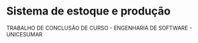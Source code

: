 # Sistema de estoque e produção
TRABALHO DE CONCLUSÃO DE CURSO - ENGENHARIA DE SOFTWARE - UNICESUMAR

